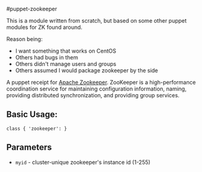 #puppet-zookeeper

This is a module written from scratch, but based on some other puppet modules for ZK found around.

Reason being:

 - I want something that works on CentOS
 - Others had bugs in them
 - Others didn't manage users and groups
 - Others assumed I would package zookeeper by the side

A puppet receipt for [Apache Zookeeper](http://zookeeper.apache.org/). ZooKeeper is a high-performance coordination service for maintaining configuration information, naming, providing distributed synchronization, and providing group services.

## Basic Usage:

    class { 'zookeeper': }
    
##  Parameters

   - `myid` - cluster-unique zookeeper's instance id (1-255)

